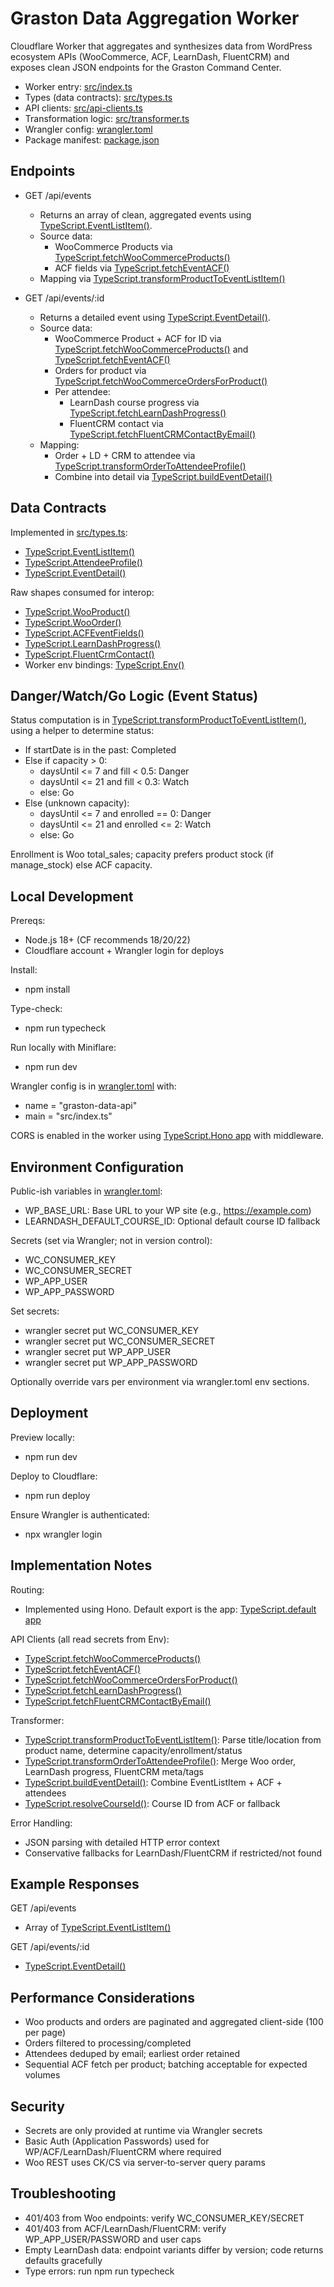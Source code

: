 # Graston Data Aggregation Worker

Cloudflare Worker that aggregates and synthesizes data from WordPress ecosystem APIs (WooCommerce, ACF, LearnDash, FluentCRM) and exposes clean JSON endpoints for the Graston Command Center.

- Worker entry: [src/index.ts](src/index.ts)
- Types (data contracts): [src/types.ts](src/types.ts)
- API clients: [src/api-clients.ts](src/api-clients.ts)
- Transformation logic: [src/transformer.ts](src/transformer.ts)
- Wrangler config: [wrangler.toml](wrangler.toml)
- Package manifest: [package.json](package.json)

## Endpoints

- GET /api/events
  - Returns an array of clean, aggregated events using [TypeScript.EventListItem()](src/types.ts:5).
  - Source data:
    - WooCommerce Products via [TypeScript.fetchWooCommerceProducts()](src/api-clients.ts:56)
    - ACF fields via [TypeScript.fetchEventACF()](src/api-clients.ts:92)
  - Mapping via [TypeScript.transformProductToEventListItem()](src/transformer.ts:101)

- GET /api/events/:id
  - Returns a detailed event using [TypeScript.EventDetail()](src/types.ts:31).
  - Source data:
    - WooCommerce Product + ACF for ID via [TypeScript.fetchWooCommerceProducts()](src/api-clients.ts:56) and [TypeScript.fetchEventACF()](src/api-clients.ts:92)
    - Orders for product via [TypeScript.fetchWooCommerceOrdersForProduct()](src/api-clients.ts:125)
    - Per attendee:
      - LearnDash course progress via [TypeScript.fetchLearnDashProgress()](src/api-clients.ts:168)
      - FluentCRM contact via [TypeScript.fetchFluentCRMContactByEmail()](src/api-clients.ts:203)
  - Mapping:
    - Order + LD + CRM to attendee via [TypeScript.transformOrderToAttendeeProfile()](src/transformer.ts:136)
    - Combine into detail via [TypeScript.buildEventDetail()](src/transformer.ts:182)

## Data Contracts

Implemented in [src/types.ts](src/types.ts):
- [TypeScript.EventListItem()](src/types.ts:5)
- [TypeScript.AttendeeProfile()](src/types.ts:16)
- [TypeScript.EventDetail()](src/types.ts:31)

Raw shapes consumed for interop:
- [TypeScript.WooProduct()](src/types.ts:41)
- [TypeScript.WooOrder()](src/types.ts:63)
- [TypeScript.ACFEventFields()](src/types.ts:80)
- [TypeScript.LearnDashProgress()](src/types.ts:95)
- [TypeScript.FluentCrmContact()](src/types.ts:101)
- Worker env bindings: [TypeScript.Env()](src/types.ts:114)

## Danger/Watch/Go Logic (Event Status)

Status computation is in [TypeScript.transformProductToEventListItem()](src/transformer.ts:101), using a helper to determine status:

- If startDate is in the past: Completed
- Else if capacity > 0:
  - daysUntil <= 7 and fill < 0.5: Danger
  - daysUntil <= 21 and fill < 0.3: Watch
  - else: Go
- Else (unknown capacity):
  - daysUntil <= 7 and enrolled == 0: Danger
  - daysUntil <= 21 and enrolled <= 2: Watch
  - else: Go

Enrollment is Woo total_sales; capacity prefers product stock (if manage_stock) else ACF capacity.

## Local Development

Prereqs:
- Node.js 18+ (CF recommends 18/20/22)
- Cloudflare account + Wrangler login for deploys

Install:
- npm install

Type-check:
- npm run typecheck

Run locally with Miniflare:
- npm run dev

Wrangler config is in [wrangler.toml](wrangler.toml) with:
- name = "graston-data-api"
- main = "src/index.ts"

CORS is enabled in the worker using [TypeScript.Hono app](src/index.ts:1) with middleware.

## Environment Configuration

Public-ish variables in [wrangler.toml](wrangler.toml):
- WP_BASE_URL: Base URL to your WP site (e.g., https://example.com)
- LEARNDASH_DEFAULT_COURSE_ID: Optional default course ID fallback

Secrets (set via Wrangler; not in version control):
- WC_CONSUMER_KEY
- WC_CONSUMER_SECRET
- WP_APP_USER
- WP_APP_PASSWORD

Set secrets:
- wrangler secret put WC_CONSUMER_KEY
- wrangler secret put WC_CONSUMER_SECRET
- wrangler secret put WP_APP_USER
- wrangler secret put WP_APP_PASSWORD

Optionally override vars per environment via wrangler.toml env sections.

## Deployment

Preview locally:
- npm run dev

Deploy to Cloudflare:
- npm run deploy

Ensure Wrangler is authenticated:
- npx wrangler login

## Implementation Notes

Routing:
- Implemented using Hono. Default export is the app: [TypeScript.default app](src/index.ts:146)

API Clients (all read secrets from Env):
- [TypeScript.fetchWooCommerceProducts()](src/api-clients.ts:56)
- [TypeScript.fetchEventACF()](src/api-clients.ts:92)
- [TypeScript.fetchWooCommerceOrdersForProduct()](src/api-clients.ts:125)
- [TypeScript.fetchLearnDashProgress()](src/api-clients.ts:168)
- [TypeScript.fetchFluentCRMContactByEmail()](src/api-clients.ts:203)

Transformer:
- [TypeScript.transformProductToEventListItem()](src/transformer.ts:101): Parse title/location from product name, determine capacity/enrollment/status
- [TypeScript.transformOrderToAttendeeProfile()](src/transformer.ts:136): Merge Woo order, LearnDash progress, FluentCRM meta/tags
- [TypeScript.buildEventDetail()](src/transformer.ts:182): Combine EventListItem + ACF + attendees
- [TypeScript.resolveCourseId()](src/transformer.ts:203): Course ID from ACF or fallback

Error Handling:
- JSON parsing with detailed HTTP error context
- Conservative fallbacks for LearnDash/FluentCRM if restricted/not found

## Example Responses

GET /api/events
- Array of [TypeScript.EventListItem()](src/types.ts:5)

GET /api/events/:id
- [TypeScript.EventDetail()](src/types.ts:31)

## Performance Considerations

- Woo products and orders are paginated and aggregated client-side (100 per page)
- Orders filtered to processing/completed
- Attendees deduped by email; earliest order retained
- Sequential ACF fetch per product; batching acceptable for expected volumes

## Security

- Secrets are only provided at runtime via Wrangler secrets
- Basic Auth (Application Passwords) used for WP/ACF/LearnDash/FluentCRM where required
- Woo REST uses CK/CS via server-to-server query params

## Troubleshooting

- 401/403 from Woo endpoints: verify WC_CONSUMER_KEY/SECRET
- 401/403 from ACF/LearnDash/FluentCRM: verify WP_APP_USER/PASSWORD and user caps
- Empty LearnDash data: endpoint variants differ by version; code returns defaults gracefully
- Type errors: run npm run typecheck
